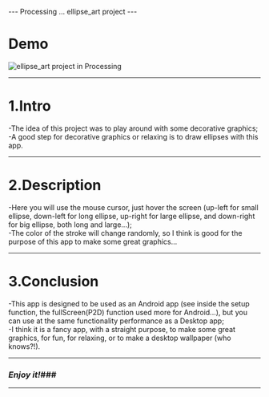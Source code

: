 --- Processing ... ellipse_art project ---

# Demo #
![ellipse_art project in Processing](https://github.com/horjarobert/EllipseArt/blob/master/ellipse.gif)
***
# 1.Intro #

-The idea of this project was to play around with some decorative graphics;  
-A good step for decorative graphics or relaxing is to draw ellipses with this app.
***

# 2.Description #

-Here you will use the mouse cursor, just hover the screen (up-left for small ellipse, down-left for long ellipse, up-right for large ellipse, and down-right for big ellipse, both long and large...);   
-The color of the stroke will change randomly, so I think is good for the purpose of this app to make some great graphics...   
***

# 3.Conclusion #

-This app is designed to be used as an Android app (see inside the setup function, the fullScreen(P2D) function used more for Android...), but you can use at the same functionality performance as a Desktop app;   
-I think it is a fancy app, with a straight purpose, to make some great graphics, for fun, for relaxing, or to make a desktop wallpaper (who knows?!).   
***

### <em>Enjoy it!</em>###
***
